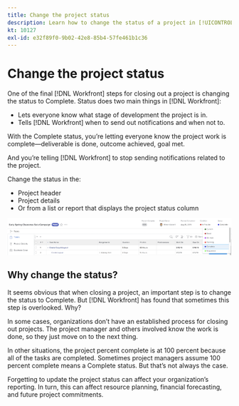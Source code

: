 ```yaml
---
title: Change the project status
description: Learn how to change the status of a project in [!UICONTROL Adobe Workfront] to indicate that work is complete.
kt: 10127
exl-id: e32f89f0-9b02-42e8-85b4-57fe461b1c36
---
```

# Change the project status

One of the final [!DNL Workfront] steps for closing out a project is changing the status to Complete. Status does two main things in [!DNL Workfront]:

* Lets everyone know what stage of development the project is in.
* Tells [!DNL Workfront] when to send out notifications and when not to.

With the Complete status, you’re letting everyone know the project work is complete—deliverable is done, outcome achieved, goal met.

And you’re telling [!DNL Workfront] to stop sending notifications related to the project.

Change the status in the:

* Project header
* Project details
* Or from a list or report that displays the project status column

![[!UICONTROL Status] field expanded in project header](assets/planner-fund-project-status.png)

## Why change the status?

It seems obvious that when closing a project, an important step is to change the status to Complete. But [!DNL Workfront] has found that sometimes this step is overlooked. Why?

In some cases, organizations don’t have an established process for closing out projects. The project manager and others involved know the work is done, so they just move on to the next thing.

In other situations, the project percent complete is at 100 percent because all of the tasks are completed. Sometimes project managers assume 100 percent complete means a Complete status. But that’s not always the case.

Forgetting to update the project status can affect your organization’s reporting. In turn, this can affect resource planning, financial forecasting, and future project commitments.

<!---
learn more
Project statuses
--->
